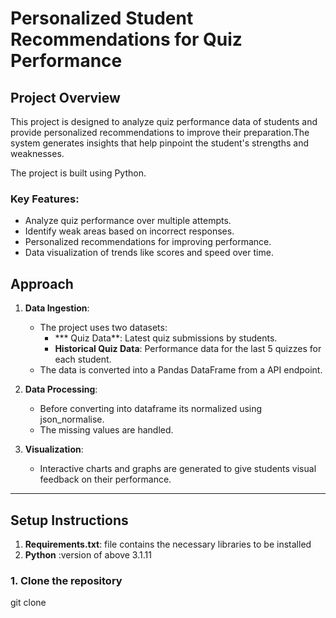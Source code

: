 # Personalized Student Recommendations for Quiz Performance

## Project Overview

This project is designed to analyze quiz performance data of students and provide personalized recommendations to improve their preparation.The system generates insights that help pinpoint the student's strengths and weaknesses.

The project is built using Python.

### Key Features:
- Analyze quiz performance over multiple attempts.
- Identify weak areas based on incorrect responses.
- Personalized recommendations for improving performance.
- Data visualization of trends like scores and speed over time.

## Approach

1. **Data Ingestion**: 
   - The project uses two datasets: 
     - *** Quiz Data**: Latest quiz submissions by students.
     - **Historical Quiz Data**: Performance data for the last 5 quizzes for each student.
   - The data is converted  into a Pandas DataFrame from a API endpoint.

2. **Data Processing**: 
   - Before converting into dataframe its normalized using json_normalise.
   - The missing values are handled.


3. **Visualization**: 
   -  Interactive charts and graphs are generated to give students visual feedback on their performance.

---

## Setup Instructions

 1. **Requirements.txt**: file contains the necessary libraries to be installed 
 2. **Python** :version of above 3.1.11

### 1. Clone the repository

git clone 